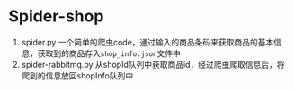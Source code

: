 # Spider-shop
1. spider.py 一个简单的爬虫code，通过输入的商品条码来获取商品的基本信息，获取到的商品存入`shop_info.json`文件中  
2. spider-rabbitmq.py 从shopId队列中获取商品id，经过爬虫爬取信息后，将爬到的信息放回shopInfo队列中
